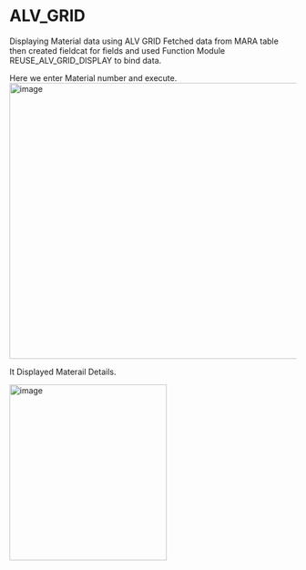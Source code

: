 # ALV_GRID
Displaying Material data using ALV GRID
Fetched data from MARA table then created fieldcat for fields and used Function Module REUSE_ALV_GRID_DISPLAY to bind data.

Here we enter Material number and execute.
<img width="817" height="485" alt="image" src="https://github.com/user-attachments/assets/8f1497ab-67e3-43e9-9a8f-d2015fdbed46" />

It Displayed Materail Details.

<img width="276" height="309" alt="image" src="https://github.com/user-attachments/assets/4aee971c-1e52-44c3-94ee-5a8591b6a9d9" />


